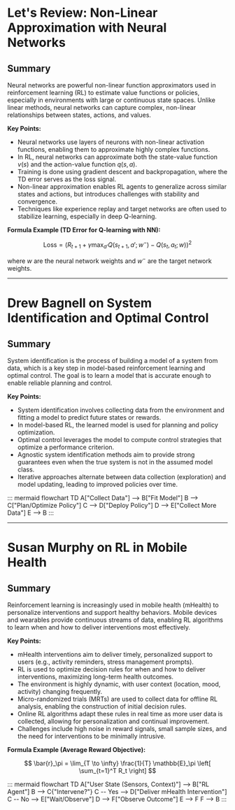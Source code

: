 # Let's Review: Non-Linear Approximation with Neural Networks

## Summary

Neural networks are powerful non-linear function approximators used in reinforcement learning (RL) to estimate value functions or policies, especially in environments with large or continuous state spaces. Unlike linear methods, neural networks can capture complex, non-linear relationships between states, actions, and values.

**Key Points:**

-   Neural networks use layers of neurons with non-linear activation functions, enabling them to approximate highly complex functions.
-   In RL, neural networks can approximate both the state-value function $v(s)$ and the action-value function $q(s, a)$.
-   Training is done using gradient descent and backpropagation, where the TD error serves as the loss signal.
-   Non-linear approximation enables RL agents to generalize across similar states and actions, but introduces challenges with stability and convergence.
-   Techniques like experience replay and target networks are often used to stabilize learning, especially in deep Q-learning.

**Formula Example (TD Error for Q-learning with NN):**

$$
\text{Loss} = \left(R_{t+1} + \gamma \max_{a'} Q(s_{t+1}, a'; w^-) - Q(s_t, a_t; w)\right)^2
$$

where $w$ are the neural network weights and $w^-$ are the target network weights.

---

# Drew Bagnell on System Identification and Optimal Control

## Summary

System identification is the process of building a model of a system from data, which is a key step in model-based reinforcement learning and optimal control. The goal is to learn a model that is accurate enough to enable reliable planning and control.

**Key Points:**

-   System identification involves collecting data from the environment and fitting a model to predict future states or rewards.
-   In model-based RL, the learned model is used for planning and policy optimization.
-   Optimal control leverages the model to compute control strategies that optimize a performance criterion.
-   Agnostic system identification methods aim to provide strong guarantees even when the true system is not in the assumed model class.
-   Iterative approaches alternate between data collection (exploration) and model updating, leading to improved policies over time.

::: mermaid
flowchart TD
A["Collect Data"] --> B["Fit Model"]
B --> C["Plan/Optimize Policy"]
C --> D["Deploy Policy"]
D --> E["Collect More Data"]
E --> B
:::

---

# Susan Murphy on RL in Mobile Health

## Summary

Reinforcement learning is increasingly used in mobile health (mHealth) to personalize interventions and support healthy behaviors. Mobile devices and wearables provide continuous streams of data, enabling RL algorithms to learn when and how to deliver interventions most effectively.

**Key Points:**

-   mHealth interventions aim to deliver timely, personalized support to users (e.g., activity reminders, stress management prompts).
-   RL is used to optimize decision rules for when and how to deliver interventions, maximizing long-term health outcomes.
-   The environment is highly dynamic, with user context (location, mood, activity) changing frequently.
-   Micro-randomized trials (MRTs) are used to collect data for offline RL analysis, enabling the construction of initial decision rules.
-   Online RL algorithms adapt these rules in real time as more user data is collected, allowing for personalization and continual improvement.
-   Challenges include high noise in reward signals, small sample sizes, and the need for interventions to be minimally intrusive.

**Formula Example (Average Reward Objective):**

$$
\bar{r}_\pi = \lim_{T \to \infty} \frac{1}{T} \mathbb{E}_\pi \left[ \sum_{t=1}^T R_t \right]
$$

::: mermaid
flowchart TD
A["User State (Sensors, Context)"] --> B["RL Agent"]
B --> C{"Intervene?"}
C -- Yes --> D["Deliver mHealth Intervention"]
C -- No --> E["Wait/Observe"]
D --> F["Observe Outcome"]
E --> F
F --> B
:::

